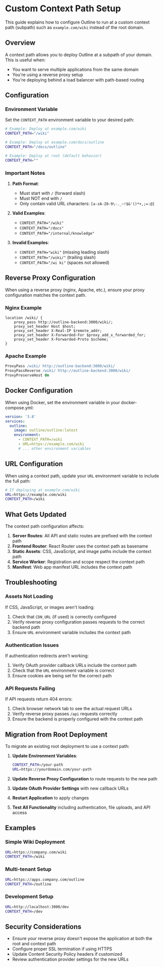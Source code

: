 # Custom Context Path Setup

This guide explains how to configure Outline to run at a custom context path (subpath) such as `example.com/wiki` instead of the root domain.

## Overview

A context path allows you to deploy Outline at a subpath of your domain. This is useful when:
- You want to serve multiple applications from the same domain
- You're using a reverse proxy setup
- You're deploying behind a load balancer with path-based routing

## Configuration

### Environment Variable

Set the `CONTEXT_PATH` environment variable to your desired path:

```bash
# Example: Deploy at example.com/wiki
CONTEXT_PATH="/wiki"

# Example: Deploy at example.com/docs/outline  
CONTEXT_PATH="/docs/outline"

# Example: Deploy at root (default behavior)
CONTEXT_PATH=""
```

### Important Notes

1. **Path Format**: 
   - Must start with `/` (forward slash)
   - Must NOT end with `/`
   - Only contain valid URL characters: `[a-zA-Z0-9\-._~!$&'()*+,;=:@]`

2. **Valid Examples**:
   - `CONTEXT_PATH="/wiki"`
   - `CONTEXT_PATH="/docs"`
   - `CONTEXT_PATH="/internal/knowledge"`

3. **Invalid Examples**:
   - `CONTEXT_PATH="wiki"` (missing leading slash)
   - `CONTEXT_PATH="/wiki/"` (trailing slash)
   - `CONTEXT_PATH="/wi ki"` (spaces not allowed)

## Reverse Proxy Configuration

When using a reverse proxy (nginx, Apache, etc.), ensure your proxy configuration matches the context path.

### Nginx Example

```nginx
location /wiki/ {
    proxy_pass http://outline-backend:3000/wiki/;
    proxy_set_header Host $host;
    proxy_set_header X-Real-IP $remote_addr;
    proxy_set_header X-Forwarded-For $proxy_add_x_forwarded_for;
    proxy_set_header X-Forwarded-Proto $scheme;
}
```

### Apache Example

```apache
ProxyPass /wiki/ http://outline-backend:3000/wiki/
ProxyPassReverse /wiki/ http://outline-backend:3000/wiki/
ProxyPreserveHost On
```

## Docker Configuration

When using Docker, set the environment variable in your docker-compose.yml:

```yaml
version: '3.8'
services:
  outline:
    image: outline/outline:latest
    environment:
      - CONTEXT_PATH=/wiki
      - URL=https://example.com/wiki
      # ... other environment variables
```

## URL Configuration

When using a context path, update your `URL` environment variable to include the full path:

```bash
# If deploying at example.com/wiki
URL=https://example.com/wiki
CONTEXT_PATH=/wiki
```

## What Gets Updated

The context path configuration affects:

1. **Server Routes**: All API and static routes are prefixed with the context path
2. **Frontend Router**: React Router uses the context path as basename
3. **Static Assets**: CSS, JavaScript, and image paths include the context path
4. **Service Worker**: Registration and scope respect the context path
5. **Manifest**: Web app manifest URL includes the context path

## Troubleshooting

### Assets Not Loading

If CSS, JavaScript, or images aren't loading:
1. Check that `CDN_URL` (if used) is correctly configured
2. Verify reverse proxy configuration passes requests to the correct backend path
3. Ensure `URL` environment variable includes the context path

### Authentication Issues

If authentication redirects aren't working:
1. Verify OAuth provider callback URLs include the context path
2. Check that the `URL` environment variable is correct
3. Ensure cookies are being set for the correct path

### API Requests Failing

If API requests return 404 errors:
1. Check browser network tab to see the actual request URLs
2. Verify reverse proxy passes `/api` requests correctly
3. Ensure the backend is properly configured with the context path

## Migration from Root Deployment

To migrate an existing root deployment to use a context path:

1. **Update Environment Variables**:
   ```bash
   CONTEXT_PATH=/your-path
   URL=https://yourdomain.com/your-path
   ```

2. **Update Reverse Proxy Configuration** to route requests to the new path

3. **Update OAuth Provider Settings** with new callback URLs

4. **Restart Application** to apply changes

5. **Test All Functionality** including authentication, file uploads, and API access

## Examples

### Simple Wiki Deployment
```bash
URL=https://company.com/wiki
CONTEXT_PATH=/wiki
```

### Multi-tenant Setup
```bash
URL=https://apps.company.com/outline
CONTEXT_PATH=/outline
```

### Development Setup
```bash
URL=http://localhost:3000/dev
CONTEXT_PATH=/dev
```

## Security Considerations

- Ensure your reverse proxy doesn't expose the application at both the root and context path
- Configure proper SSL termination if using HTTPS
- Update Content Security Policy headers if customized
- Review authentication provider settings for the new URLs
